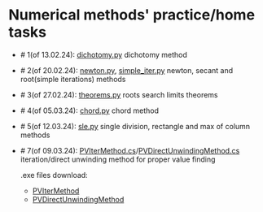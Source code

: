 # Numerical methods' practice/home tasks
- \# 1(of 13.02.24): [dichotomy.py](https://github.com/GaganovAlexander/numerical_methods/blob/main/dichotomy.py) dichotomy method
- \# 2(of 20.02.24): [newton.py](https://github.com/GaganovAlexander/numerical_methods/blob/main/newton.py), [simple_iter.py](https://github.com/GaganovAlexander/numerical_methods/blob/main/simple_iter.py) newton, secant and root(simple iterations) methods
- \# 3(of 27.02.24): [theorems.py](https://github.com/GaganovAlexander/numerical_methods/blob/main/dichotomy.py) roots search limits theorems 
- \# 4(of 05.03.24): [chord.py](https://github.com/GaganovAlexander/numerical_methods/blob/main/chord.py) chord method
- \# 5(of 12.03.24): [sle.py](https://github.com/GaganovAlexander/numerical_methods/blob/main/sle.py) single division, rectangle and max of column methods
- \# 7(of 09.03.24): [PVIterMethod.cs](https://github.com/GaganovAlexander/numerical_methods/blob/main/PVIterMethod.cs)/[PVDirectUnwindingMethod.cs](https://github.com/GaganovAlexander/numerical_methods/blob/main/PVDirectUnwindingMethod.cs) iteration/direct unwinding method for proper value finding

    .exe files download:
    - [PVIterMethod](https://althgamer.ru/storage/PVIterMethod.exe)
    - [PVDirectUnwindingMethod](https://althgamer.ru/storage/PVDirectUnwindingMethod.exe)